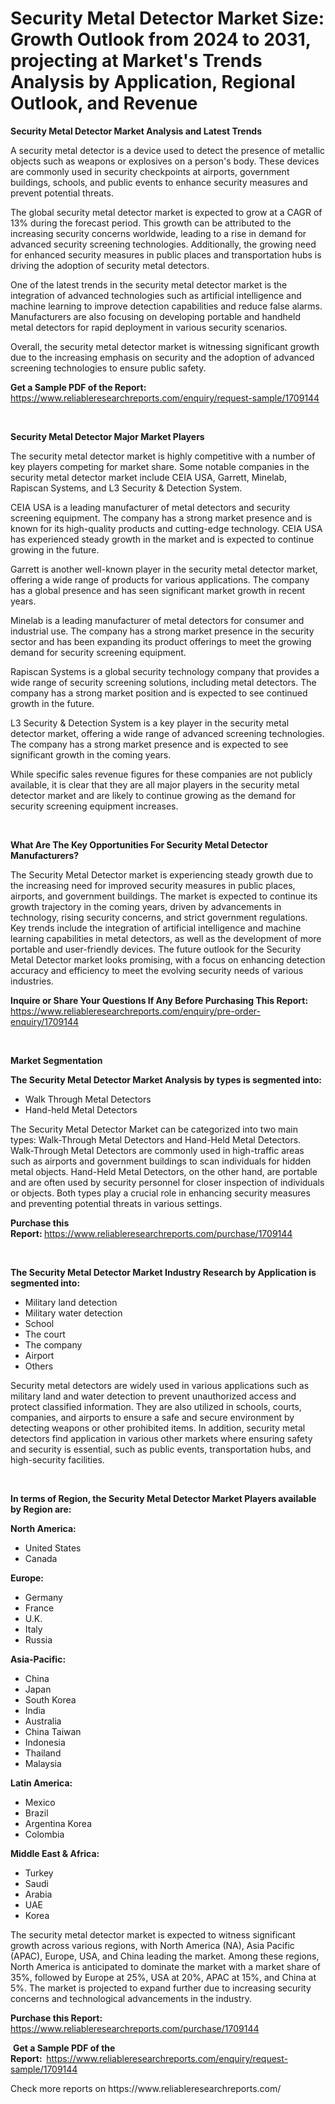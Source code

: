 <p><h1>Security Metal Detector Market Size: Growth Outlook from 2024 to 2031, projecting at Market's Trends Analysis by Application, Regional Outlook, and Revenue</h1></p><p><strong>Security Metal Detector Market Analysis and Latest Trends</strong></p>
<p><p>A security metal detector is a device used to detect the presence of metallic objects such as weapons or explosives on a person's body. These devices are commonly used in security checkpoints at airports, government buildings, schools, and public events to enhance security measures and prevent potential threats.</p><p>The global security metal detector market is expected to grow at a CAGR of 13% during the forecast period. This growth can be attributed to the increasing security concerns worldwide, leading to a rise in demand for advanced security screening technologies. Additionally, the growing need for enhanced security measures in public places and transportation hubs is driving the adoption of security metal detectors.</p><p>One of the latest trends in the security metal detector market is the integration of advanced technologies such as artificial intelligence and machine learning to improve detection capabilities and reduce false alarms. Manufacturers are also focusing on developing portable and handheld metal detectors for rapid deployment in various security scenarios.</p><p>Overall, the security metal detector market is witnessing significant growth due to the increasing emphasis on security and the adoption of advanced screening technologies to ensure public safety.</p></p>
<p><strong>Get a Sample PDF of the Report:&nbsp;</strong> <a href="https://www.reliableresearchreports.com/enquiry/request-sample/1709144">https://www.reliableresearchreports.com/enquiry/request-sample/1709144</a></p>
<p>&nbsp;</p>
<p><strong>Security Metal Detector Major Market Players</strong></p>
<p><p>The security metal detector market is highly competitive with a number of key players competing for market share. Some notable companies in the security metal detector market include CEIA USA, Garrett, Minelab, Rapiscan Systems, and L3 Security & Detection System.</p><p>CEIA USA is a leading manufacturer of metal detectors and security screening equipment. The company has a strong market presence and is known for its high-quality products and cutting-edge technology. CEIA USA has experienced steady growth in the market and is expected to continue growing in the future.</p><p>Garrett is another well-known player in the security metal detector market, offering a wide range of products for various applications. The company has a global presence and has seen significant market growth in recent years.</p><p>Minelab is a leading manufacturer of metal detectors for consumer and industrial use. The company has a strong market presence in the security sector and has been expanding its product offerings to meet the growing demand for security screening equipment.</p><p>Rapiscan Systems is a global security technology company that provides a wide range of security screening solutions, including metal detectors. The company has a strong market position and is expected to see continued growth in the future.</p><p>L3 Security & Detection System is a key player in the security metal detector market, offering a wide range of advanced screening technologies. The company has a strong market presence and is expected to see significant growth in the coming years.</p><p>While specific sales revenue figures for these companies are not publicly available, it is clear that they are all major players in the security metal detector market and are likely to continue growing as the demand for security screening equipment increases.</p></p>
<p>&nbsp;</p>
<p><strong>What Are The Key Opportunities For Security Metal Detector Manufacturers?</strong></p>
<p><p>The Security Metal Detector market is experiencing steady growth due to the increasing need for improved security measures in public places, airports, and government buildings. The market is expected to continue its growth trajectory in the coming years, driven by advancements in technology, rising security concerns, and strict government regulations. Key trends include the integration of artificial intelligence and machine learning capabilities in metal detectors, as well as the development of more portable and user-friendly devices. The future outlook for the Security Metal Detector market looks promising, with a focus on enhancing detection accuracy and efficiency to meet the evolving security needs of various industries.</p></p>
<p><strong>Inquire or Share Your Questions If Any Before Purchasing This Report:</strong> <a href="https://www.reliableresearchreports.com/enquiry/pre-order-enquiry/1709144">https://www.reliableresearchreports.com/enquiry/pre-order-enquiry/1709144</a></p>
<p>&nbsp;</p>
<p><strong>Market Segmentation</strong></p>
<p><strong>The Security Metal Detector Market Analysis by types is segmented into:</strong></p>
<p><ul><li>Walk Through Metal Detectors</li><li>Hand-held Metal Detectors</li></ul></p>
<p><p>The Security Metal Detector Market can be categorized into two main types: Walk-Through Metal Detectors and Hand-Held Metal Detectors. Walk-Through Metal Detectors are commonly used in high-traffic areas such as airports and government buildings to scan individuals for hidden metal objects. Hand-Held Metal Detectors, on the other hand, are portable and are often used by security personnel for closer inspection of individuals or objects. Both types play a crucial role in enhancing security measures and preventing potential threats in various settings.</p></p>
<p><strong>Purchase this Report:&nbsp;</strong><a href="https://www.reliableresearchreports.com/purchase/1709144">https://www.reliableresearchreports.com/purchase/1709144</a></p>
<p>&nbsp;</p>
<p><strong>The Security Metal Detector Market Industry Research by Application is segmented into:</strong></p>
<p><ul><li>Military land detection</li><li>Military water detection</li><li>School</li><li>The court</li><li>The company</li><li>Airport</li><li>Others</li></ul></p>
<p><p>Security metal detectors are widely used in various applications such as military land and water detection to prevent unauthorized access and protect classified information. They are also utilized in schools, courts, companies, and airports to ensure a safe and secure environment by detecting weapons or other prohibited items. In addition, security metal detectors find application in various other markets where ensuring safety and security is essential, such as public events, transportation hubs, and high-security facilities.</p></p>
<p>&nbsp;</p>
<p><strong>In terms of Region, the Security Metal Detector Market Players available by Region are:</strong></p>
<p>
    <p> <strong> North America: </strong>
        <ul>
            <li>United States</li>
            <li>Canada</li>
        </ul>
        </p> 
    <p> <strong> Europe: </strong>
        <ul>
            <li>Germany</li>
            <li>France</li>
            <li>U.K.</li>
            <li>Italy</li>
            <li>Russia</li>
        </ul>
        </p> 
    <p> <strong> Asia-Pacific: </strong>
        <ul>
            <li>China</li>
            <li>Japan</li>
            <li>South Korea</li>
            <li>India</li>
            <li>Australia</li>
            <li>China Taiwan</li>
            <li>Indonesia</li>
            <li>Thailand</li>
            <li>Malaysia</li>
        </ul>
        </p> 
    <p> <strong> Latin America: </strong>
        <ul>
            <li>Mexico</li>
            <li>Brazil</li>
            <li>Argentina Korea</li>
            <li>Colombia</li>
        </ul>
        </p> 
    <p> <strong> Middle East & Africa: </strong>
        <ul>
            <li>Turkey</li>
            <li>Saudi</li>
            <li>Arabia</li>
            <li>UAE</li>
            <li>Korea</li>
        </ul>
    </p>
    </p>
<p><p>The security metal detector market is expected to witness significant growth across various regions, with North America (NA), Asia Pacific (APAC), Europe, USA, and China leading the market. Among these regions, North America is anticipated to dominate the market with a market share of 35%, followed by Europe at 25%, USA at 20%, APAC at 15%, and China at 5%. The market is projected to expand further due to increasing security concerns and technological advancements in the industry.</p></p>
<p><strong>Purchase this Report: </strong><a href="https://www.reliableresearchreports.com/purchase/1709144">https://www.reliableresearchreports.com/purchase/1709144</a></p>
<p>&nbsp;<strong>Get a Sample PDF of the Report:&nbsp;&nbsp;</strong><a href="https://www.reliableresearchreports.com/enquiry/request-sample/1709144">https://www.reliableresearchreports.com/enquiry/request-sample/1709144</a></p>
<p><strong></strong></p>
<p>Check more reports on https://www.reliableresearchreports.com/</p>